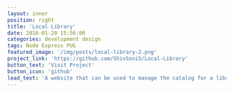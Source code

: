 ```yaml
---
layout: inner
position: right
title: 'Local Library'
date: 2016-01-20 15:56:00
categories: development design
tags: Node Express PUG
featured_image: '/img/posts/local-library-2.png'
project_link: 'https://github.com/ShivSoni5/Local-Library'
button_text: 'Visit Project'
button_icon: 'github'
lead_text: 'A website that can be used to manage the catalog for a library.'
---
```


